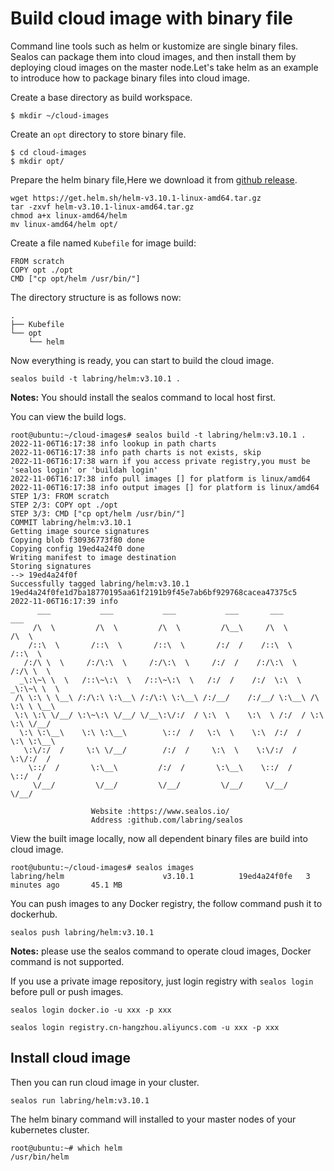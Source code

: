 # Build cloud image with binary file

Command line tools such as helm or kustomize are single binary files. Sealos can package them into cloud images, and then install them by deploying cloud images on the master node.Let's take helm as an example to introduce how to package binary files into cloud image.

Create a base directory as build workspace.

```shell
$ mkdir ~/cloud-images
```

Create an `opt` directory to store binary file.

```shell
$ cd cloud-images
$ mkdir opt/
```

Prepare the helm binary file,Here we download it from [github release](https://github.com/helm/helm/releases).

```shell
wget https://get.helm.sh/helm-v3.10.1-linux-amd64.tar.gz
tar -zxvf helm-v3.10.1-linux-amd64.tar.gz
chmod a+x linux-amd64/helm
mv linux-amd64/helm opt/
```

Create a file named `Kubefile` for image build:

```shell
FROM scratch
COPY opt ./opt
CMD ["cp opt/helm /usr/bin/"]
```

The directory structure is as follows now:

```
.
├── Kubefile
└── opt
    └── helm
```

Now everything is ready, you can start to build the cloud image.

```shell
sealos build -t labring/helm:v3.10.1 .
```

**Notes:**  You should install the sealos command to local host first.

You can view the build logs.

```shell
root@ubuntu:~/cloud-images# sealos build -t labring/helm:v3.10.1 .
2022-11-06T16:17:38 info lookup in path charts
2022-11-06T16:17:38 info path charts is not exists, skip
2022-11-06T16:17:38 warn if you access private registry,you must be 'sealos login' or 'buildah login'
2022-11-06T16:17:38 info pull images [] for platform is linux/amd64
2022-11-06T16:17:38 info output images [] for platform is linux/amd64
STEP 1/3: FROM scratch
STEP 2/3: COPY opt ./opt
STEP 3/3: CMD ["cp opt/helm /usr/bin/"]
COMMIT labring/helm:v3.10.1
Getting image source signatures
Copying blob f30936773f80 done  
Copying config 19ed4a24f0 done  
Writing manifest to image destination
Storing signatures
--> 19ed4a24f0f
Successfully tagged labring/helm:v3.10.1
19ed4a24f0fe1d7ba18770195aa61f2191b9f45e7ab6bf929768cacea47375c5
2022-11-06T16:17:39 info 
      ___           ___           ___           ___       ___           ___
     /\  \         /\  \         /\  \         /\__\     /\  \         /\  \
    /::\  \       /::\  \       /::\  \       /:/  /    /::\  \       /::\  \
   /:/\ \  \     /:/\:\  \     /:/\:\  \     /:/  /    /:/\:\  \     /:/\ \  \
  _\:\~\ \  \   /::\~\:\  \   /::\~\:\  \   /:/  /    /:/  \:\  \   _\:\~\ \  \
 /\ \:\ \ \__\ /:/\:\ \:\__\ /:/\:\ \:\__\ /:/__/    /:/__/ \:\__\ /\ \:\ \ \__\
 \:\ \:\ \/__/ \:\~\:\ \/__/ \/__\:\/:/  / \:\  \    \:\  \ /:/  / \:\ \:\ \/__/
  \:\ \:\__\    \:\ \:\__\        \::/  /   \:\  \    \:\  /:/  /   \:\ \:\__\
   \:\/:/  /     \:\ \/__/        /:/  /     \:\  \    \:\/:/  /     \:\/:/  /
    \::/  /       \:\__\         /:/  /       \:\__\    \::/  /       \::/  /
     \/__/         \/__/         \/__/         \/__/     \/__/         \/__/

                  Website :https://www.sealos.io/
                  Address :github.com/labring/sealos
```

View the built image locally, now all dependent binary files are build into cloud image.

```shell
root@ubuntu:~/cloud-images# sealos images
labring/helm                      v3.10.1          19ed4a24f0fe   3 minutes ago       45.1 MB
```

You can push images to any Docker registry, the follow command push it to dockerhub.

```shell
sealos push labring/helm:v3.10.1
```

**Notes:** please use the sealos command to operate cloud images, Docker command is not supported.

If you use a private image repository, just login registry with `sealos login` before pull or push images.

```shell
sealos login docker.io -u xxx -p xxx

sealos login registry.cn-hangzhou.aliyuncs.com -u xxx -p xxx
```

## Install cloud image

Then you can run cloud image in your cluster.

```
sealos run labring/helm:v3.10.1
```

The helm binary command will installed to your master nodes of your kubernetes cluster.

```
root@ubuntu:~# which helm
/usr/bin/helm
```



